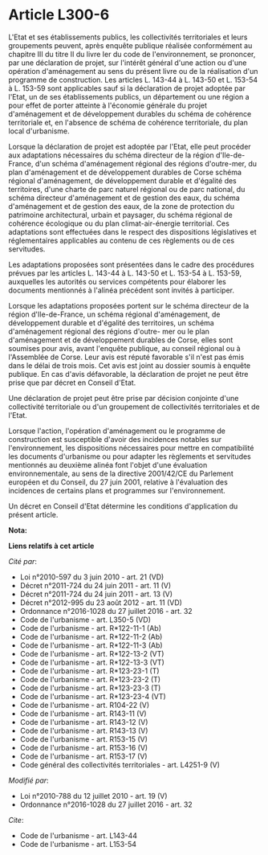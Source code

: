 # Article L300-6

L'Etat et ses établissements publics, les collectivités territoriales et leurs groupements peuvent, après enquête publique
réalisée conformément au chapitre III du titre II du livre Ier du code de l'environnement, se prononcer, par une déclaration
de projet, sur l'intérêt général d'une action ou d'une opération d'aménagement au sens du présent livre ou de la réalisation
d'un programme de construction. Les articles L. 143-44 à L. 143-50 et L. 153-54 à L. 153-59 sont applicables sauf si la
déclaration de projet adoptée par l'Etat, un de ses établissements publics, un département ou une région a pour effet de
porter atteinte à l'économie générale du projet d'aménagement et de développement durables du schéma de cohérence
territoriale et, en l'absence de schéma de cohérence territoriale, du plan local d'urbanisme. 

Lorsque la déclaration de projet est adoptée par l'Etat, elle peut procéder aux adaptations nécessaires du schéma directeur
de la région d'Ile-de-France, d'un schéma d'aménagement régional des régions d'outre-mer, du plan d'aménagement et de
développement durables de Corse schéma régional d'aménagement, de développement durable et d'égalité des territoires,  d'une
charte de parc naturel régional ou de parc national, du schéma directeur d'aménagement et de gestion des eaux, du schéma
d'aménagement et de gestion des eaux, de la zone de protection du patrimoine architectural, urbain et paysager, du schéma
régional de cohérence écologique ou du plan climat-air-énergie territorial. Ces adaptations sont effectuées dans le respect
des dispositions législatives et réglementaires applicables au contenu de ces règlements ou de ces servitudes. 

Les adaptations proposées sont présentées dans le cadre des procédures prévues par les articles L. 143-44 à L. 143-50 et L.
153-54 à L. 153-59, auxquelles les autorités ou services compétents pour élaborer les documents mentionnés à l'alinéa
précédent sont invités à participer. 

Lorsque les adaptations proposées portent sur le schéma directeur de la région d'Ile-de-France, un schéma régional
d'aménagement, de développement durable et d'égalité des territoires, un schéma d'aménagement régional des régions d'outre-
mer ou le plan d'aménagement et de développement durables de Corse, elles sont soumises pour avis, avant l'enquête publique,
au conseil régional ou à l'Assemblée de Corse. Leur avis est réputé favorable s'il n'est pas émis dans le délai de trois
mois. Cet avis est joint au dossier soumis à enquête publique. En cas d'avis défavorable, la déclaration de projet ne peut
être prise que par décret en Conseil d'Etat. 

Une déclaration de projet peut être prise par décision conjointe d'une collectivité territoriale ou d'un groupement de
collectivités territoriales et de l'Etat. 

Lorsque l'action, l'opération d'aménagement ou le programme de construction est susceptible d'avoir des incidences notables
sur l'environnement, les dispositions nécessaires pour mettre en compatibilité les documents d'urbanisme ou pour adapter les
règlements et servitudes mentionnés au deuxième alinéa font l'objet d'une évaluation environnementale, au sens de la
directive 2001/42/CE du Parlement européen et du Conseil, du 27 juin 2001, relative à l'évaluation des incidences de certains
plans et programmes sur l'environnement. 

Un décret en Conseil d'Etat détermine les conditions d'application du présent article.

**Nota:**



**Liens relatifs à cet article**

_Cité par_:

  - Loi n°2010-597 du 3 juin 2010 - art. 21 (VD)
  - Décret n°2011-724 du 24 juin 2011 - art. 11 (V)
  - Décret n°2011-724 du 24 juin 2011 - art. 13 (V)
  - Décret n°2012-995 du 23 août 2012 - art. 11 (VD)
  - Ordonnance n°2016-1028 du 27 juillet 2016 - art. 32
  - Code de l'urbanisme - art. L350-5 (VD)
  - Code de l'urbanisme - art. R*122-11-1 (Ab)
  - Code de l'urbanisme - art. R*122-11-2 (Ab)
  - Code de l'urbanisme - art. R*122-11-3 (Ab)
  - Code de l'urbanisme - art. R*122-13-2 (VT)
  - Code de l'urbanisme - art. R*122-13-3 (VT)
  - Code de l'urbanisme - art. R*123-23-1 (T)
  - Code de l'urbanisme - art. R*123-23-2 (T)
  - Code de l'urbanisme - art. R*123-23-3 (T)
  - Code de l'urbanisme - art. R*123-23-4 (VT)
  - Code de l'urbanisme - art. R104-22 (V)
  - Code de l'urbanisme - art. R143-11 (V)
  - Code de l'urbanisme - art. R143-12 (V)
  - Code de l'urbanisme - art. R143-13 (V)
  - Code de l'urbanisme - art. R153-15 (V)
  - Code de l'urbanisme - art. R153-16 (V)
  - Code de l'urbanisme - art. R153-17 (V)
  - Code général des collectivités territoriales - art. L4251-9 (V)

_Modifié par_:

  - Loi n°2010-788 du 12 juillet 2010 - art. 19 (V)
  - Ordonnance n°2016-1028 du 27 juillet 2016 - art. 32

_Cite_:

  - Code de l'urbanisme - art. L143-44
  - Code de l'urbanisme - art. L153-54
